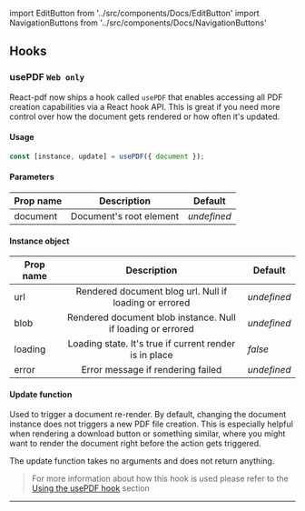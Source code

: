 import EditButton from '../src/components/Docs/EditButton'
import NavigationButtons from '../src/components/Docs/NavigationButtons'

<EditButton to="https://github.com/react-pdf/site/blob/master/docs/hooks.md" />

## Hooks

### usePDF `Web only`

React-pdf now ships a hook called `usePDF` that enables accessing all PDF creation capabilities via a React hook API. This is great if you need more control over how the document gets rendered or how often it's updated.

#### Usage

```js
const [instance, update] = usePDF({ document });
```

#### Parameters

| Prop name |       Description       | Default     |
| --------- | :---------------------: | ----------- |
| document  | Document's root element | _undefined_ |

#### Instance object

| Prop name |                         Description                         | Default     |
| --------- | :---------------------------------------------------------: | ----------- |
| url       |   Rendered document blog url. Null if loading or errored    | _undefined_ |
| blob      | Rendered document blob instance. Null if loading or errored | _undefined_ |
| loading   |   Loading state. It's true if current render is in place    | _false_     |
| error     |              Error message if rendering failed              | _undefined_ |

#### Update function

Used to trigger a document re-render. By default, changing the document instance does not triggers a new PDF file creation. This is especially helpful when rendering a download button or something similar, where you might want to render the document right before the action gets triggered.

The update function takes no arguments and does not return anything.

> For more information about how this hook is used please refer to the [Using the usePDF hook](/advanced#using-the-usepdf-hook) section

---

<NavigationButtons
  backSrc="/svg"
  backText="SVG Images"
  nextSrc="/styling"
  nextText="Styling"
/>
